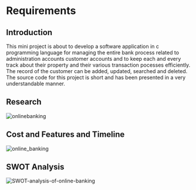 # Requirements

## Introduction

This mini project is about to develop a software application in c programming language for managing the entire bank process related to administration accounts customer accounts and to keep each and every track about their property and their various transaction pocesses efficiently. The record of the customer can be added, updated, searched and deleted. The source code for this project is short and has been presented in a very understandable manner.

## Research

![onlinebanking](https://user-images.githubusercontent.com/88921546/142402705-e0e90d6f-5800-4d3b-9911-60832533ec83.jpg)

## Cost and Features and Timeline

![online_banking](https://user-images.githubusercontent.com/88921546/142401410-3e7d615f-bbfe-4272-b6e5-5102b5807c53.jpg)

## SWOT Analysis

![SWOT-analysis-of-online-banking](https://user-images.githubusercontent.com/88921546/142402206-a2e79bfc-6409-4d0a-909f-6120c8c394ae.jpg)










